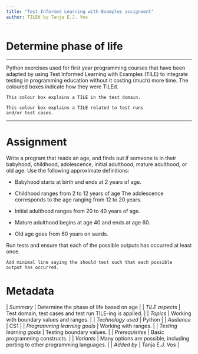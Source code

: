 ```yaml
---
title: "Test Informed Learning with Examples assignment"
author: TILEd by Tanja E.J. Vos
...
```


# Determine phase of life



------------------------------------------------------------------------

Python exercises used for first year programming courses that
have been adapted by using Test Informed Learning with Examples (TILE)
to integrate testing in programming education without it costing (much)
more time. The coloured boxes indicate how they were TILEd.

```testdomaintile
This colour box explains a TILE in the test domain.
```

```testruntile
This colour box explains a TILE related to test runs 
and/or test cases.
```
------------------------------------------------------------------------

# Assignment

Write a program that reads an age, and finds out if someone is in
their babyhood, childhood, adolescence, initial adulthood, mature
adulthood, or old age. Use the following approximate definitions:

-   Babyhood starts at birth and ends at 2 years of age.

-   Childhood ranges from 2 to 12 years of age The adolescence
    corresponds to the age ranging from 12 to 20 years.

-   Initial adulthood ranges from 20 to 40 years of age.

-   Mature adulthood begins at age 40 and ends at age 60.

-   Old age goes from 60 years on wards.

Run tests and ensure that each of the possible outputs has occurred
at least once.

```testruntile
Add minimal line saying the should test such that each possible
output has occurred.
```

# Metadata

| *Summary*                     | Determine the phase of life based on age |
| *TILE aspects*                | Test domain, test cases and test run TILE-ing is applied. |
| *Topics*                      | Working with boundary values and ranges. |
| *Technology used*             | Python |
| *Audience*                    | CS1 |
| *Programming learning goals*  | Working with ranges. |
| *Testing learning goals*      | Testing boundary values. |
| *Prerequisites*               | Basic programming constructs. |
| *Variants*                    | Many options are possible, including porting to other programming languages. | 
| *Added by*                    | Tanja E.J. Vos |   

